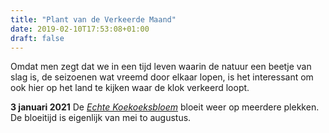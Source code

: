 ```yaml
---
title: "Plant van de Verkeerde Maand"
date: 2019-02-10T17:53:08+01:00
draft: false
---
```


Omdat men zegt dat we in een tijd leven waarin de natuur een beetje van slag is, de seizoenen wat vreemd door elkaar lopen, is het interessant om ook hier op het land te kijken waar de klok verkeerd loopt.


**3 januari 2021**
De [_Echte Koekoeksbloem_](/planten/echte-koekoeksbloem) bloeit weer op meerdere plekken. De bloeitijd is eigenlijk van mei to augustus.
